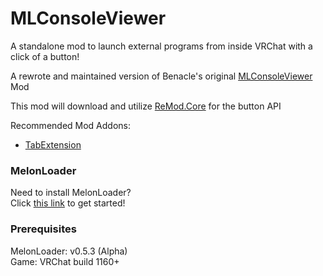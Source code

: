 # MLConsoleViewer

A standalone mod to launch external programs from inside VRChat with a click of a button!

A rewrote and maintained version of Benacle's original [MLConsoleViewer](https://github.com/benaclejames/MLConsoleViewer) Mod

This mod will download and utilize [ReMod.Core](https://github.com/RequiDev/ReMod.Core) for the button API

Recommended Mod Addons:

- [TabExtension](https://github.com/DragonPlayerX/TabExtension)

### MelonLoader
Need to install MelonLoader?<br>
Click [this link](https://melonwiki.xyz/) to get started!

### Prerequisites
MelonLoader: v0.5.3 (Alpha)<br>
Game: VRChat build 1160+<br>
